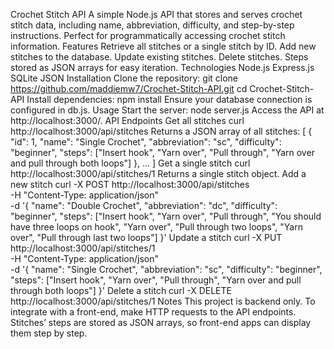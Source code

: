Crochet Stitch API
A simple Node.js API that stores and serves crochet stitch data, including name, abbreviation, difficulty, and step-by-step instructions. Perfect for programmatically accessing crochet stitch information.
Features
Retrieve all stitches or a single stitch by ID.
Add new stitches to the database.
Update existing stitches.
Delete stitches.
Steps stored as JSON arrays for easy iteration.
Technologies
Node.js
Express.js
SQLite
JSON
Installation
Clone the repository:
git clone https://github.com/maddiemw7/Crochet-Stitch-API.git
cd Crochet-Stitch-API
Install dependencies:
npm install
Ensure your database connection is configured in db.js.
Usage
Start the server:
node server.js
Access the API at http://localhost:3000/.
API Endpoints
Get all stitches
curl http://localhost:3000/api/stitches
Returns a JSON array of all stitches:
[
  {
    "id": 1,
    "name": "Single Crochet",
    "abbreviation": "sc",
    "difficulty": "beginner",
    "steps": ["Insert hook", "Yarn over", "Pull through", "Yarn over and pull through both loops"]
  },
  ...
]
Get a single stitch
curl http://localhost:3000/api/stitches/1
Returns a single stitch object.
Add a new stitch
curl -X POST http://localhost:3000/api/stitches \
-H "Content-Type: application/json" \
-d '{
  "name": "Double Crochet",
  "abbreviation": "dc",
  "difficulty": "beginner",
  "steps": ["Insert hook", "Yarn over", "Pull through", "You should have three loops on hook", "Yarn over", "Pull through two loops", "Yarn over", "Pull through last two loops"]
}'
Update a stitch
curl -X PUT http://localhost:3000/api/stitches/1 \
-H "Content-Type: application/json" \
-d '{
  "name": "Single Crochet",
  "abbreviation": "sc",
  "difficulty": "beginner",
  "steps": ["Insert hook", "Yarn over", "Pull through", "Yarn over and pull through both loops"]
}'
Delete a stitch
curl -X DELETE http://localhost:3000/api/stitches/1
Notes
This project is backend only. To integrate with a front-end, make HTTP requests to the API endpoints.
Stitches’ steps are stored as JSON arrays, so front-end apps can display them step by step.
